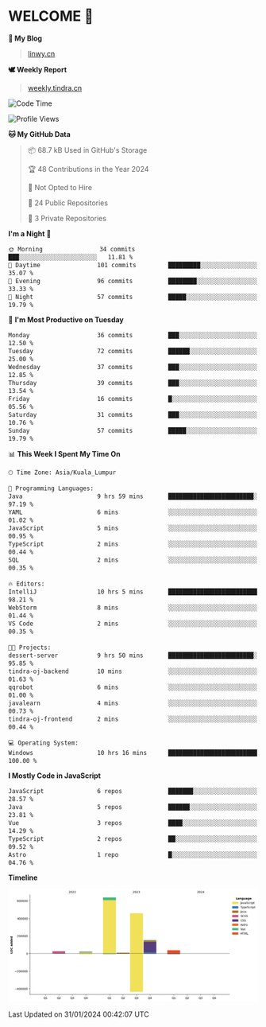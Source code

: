 # WELCOME 👋

**🐶 My Blog**
> [linwy.cn](linwy.cn)

**🕊️ Weekly Report**
> [weekly.tindra.cn](weekly.tindra.cn)
<!--START_SECTION:waka-->
![Code Time](http://img.shields.io/badge/Code%20Time-805%20hrs%2010%20mins-blue)

![Profile Views](http://img.shields.io/badge/Profile%20Views-0-blue)

**🐱 My GitHub Data** 

> 📦 68.7 kB Used in GitHub's Storage 
 > 
> 🏆 48 Contributions in the Year 2024
 > 
> 🚫 Not Opted to Hire
 > 
> 📜 24 Public Repositories 
 > 
> 🔑 3 Private Repositories 
 > 
**I'm a Night 🦉** 

```text
🌞 Morning                34 commits          ███░░░░░░░░░░░░░░░░░░░░░░   11.81 % 
🌆 Daytime                101 commits         █████████░░░░░░░░░░░░░░░░   35.07 % 
🌃 Evening                96 commits          ████████░░░░░░░░░░░░░░░░░   33.33 % 
🌙 Night                  57 commits          █████░░░░░░░░░░░░░░░░░░░░   19.79 % 
```
📅 **I'm Most Productive on Tuesday** 

```text
Monday                   36 commits          ███░░░░░░░░░░░░░░░░░░░░░░   12.50 % 
Tuesday                  72 commits          ██████░░░░░░░░░░░░░░░░░░░   25.00 % 
Wednesday                37 commits          ███░░░░░░░░░░░░░░░░░░░░░░   12.85 % 
Thursday                 39 commits          ███░░░░░░░░░░░░░░░░░░░░░░   13.54 % 
Friday                   16 commits          █░░░░░░░░░░░░░░░░░░░░░░░░   05.56 % 
Saturday                 31 commits          ███░░░░░░░░░░░░░░░░░░░░░░   10.76 % 
Sunday                   57 commits          █████░░░░░░░░░░░░░░░░░░░░   19.79 % 
```


📊 **This Week I Spent My Time On** 

```text
🕑︎ Time Zone: Asia/Kuala_Lumpur

💬 Programming Languages: 
Java                     9 hrs 59 mins       ████████████████████████░   97.19 % 
YAML                     6 mins              ░░░░░░░░░░░░░░░░░░░░░░░░░   01.02 % 
JavaScript               5 mins              ░░░░░░░░░░░░░░░░░░░░░░░░░   00.95 % 
TypeScript               2 mins              ░░░░░░░░░░░░░░░░░░░░░░░░░   00.44 % 
SQL                      2 mins              ░░░░░░░░░░░░░░░░░░░░░░░░░   00.35 % 

🔥 Editors: 
IntelliJ                 10 hrs 5 mins       █████████████████████████   98.21 % 
WebStorm                 8 mins              ░░░░░░░░░░░░░░░░░░░░░░░░░   01.44 % 
VS Code                  2 mins              ░░░░░░░░░░░░░░░░░░░░░░░░░   00.35 % 

🐱‍💻 Projects: 
dessert-server           9 hrs 50 mins       ████████████████████████░   95.85 % 
tindra-oj-backend        10 mins             ░░░░░░░░░░░░░░░░░░░░░░░░░   01.63 % 
qqrobot                  6 mins              ░░░░░░░░░░░░░░░░░░░░░░░░░   01.00 % 
javalearn                4 mins              ░░░░░░░░░░░░░░░░░░░░░░░░░   00.73 % 
tindra-oj-frontend       2 mins              ░░░░░░░░░░░░░░░░░░░░░░░░░   00.44 % 

💻 Operating System: 
Windows                  10 hrs 16 mins      █████████████████████████   100.00 % 
```

**I Mostly Code in JavaScript** 

```text
JavaScript               6 repos             ███████░░░░░░░░░░░░░░░░░░   28.57 % 
Java                     5 repos             ██████░░░░░░░░░░░░░░░░░░░   23.81 % 
Vue                      3 repos             ████░░░░░░░░░░░░░░░░░░░░░   14.29 % 
TypeScript               2 repos             ██░░░░░░░░░░░░░░░░░░░░░░░   09.52 % 
Astro                    1 repo              █░░░░░░░░░░░░░░░░░░░░░░░░   04.76 % 
```



**Timeline**

![Lines of Code chart](https://raw.githubusercontent.com/rieraa/rieraa/main/assets/bar_graph.png)


 Last Updated on 31/01/2024 00:42:07 UTC
<!--END_SECTION:waka-->
